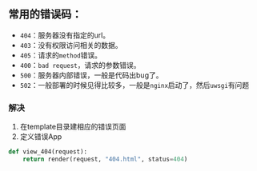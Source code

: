 ## 常用的错误码：

- `404`：服务器没有指定的url。
- `403`：没有权限访问相关的数据。
- `405`：请求的`method`错误。
- `400`：`bad request`，请求的参数错误。
- `500`：服务器内部错误，一般是代码出bug了。
- `502`：一般部署的时候见得比较多，一般是`nginx`启动了，然后`uwsgi`有问题

### 解决

1. 在template目录建相应的错误页面
2. 定义错误App

```python
def view_404(request):
    return render(request, "404.html", status=404)
```

